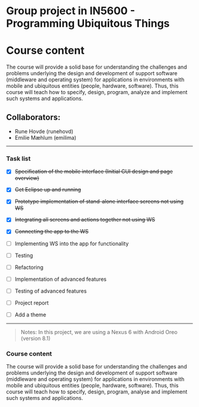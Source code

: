 # Group project in IN5600 - Programming Ubiquitous Things

# Course content

The course will provide a solid base for understanding the challenges and problems underlying the design and development of support software (middleware and operating system) for applications in environments with mobile and ubiquitous entities (people, hardware, software). Thus, this course will teach how to specify, design, program, analyze and implement such systems and applications.

## Collaborators:
* Rune Hovde (runehovd)
* Emilie Mæhlum (emilima)


---

### Task list
- [x] ~~Specification of the mobile interface (Initial GUI design and page overview)~~
- [X] ~~Get Eclipse up and running~~
- [X] ~~Prototype implementation of stand-alone interface screens not using WS~~
- [X] ~~Integrating all screens and actions together not using WS~~
- [X] ~~Connecting the app to the WS~~
- [ ] Implementing WS into the app for functionality
- [ ] Testing
- [ ] Refactoring
- [ ] Implementation of advanced features
- [ ] Testing of advanced features
- [ ] Project report
- [ ] Add a theme


---


> Notes:
> In this project, we are using a Nexus 6 with Android Oreo (version 8.1)



### Course content

The course will provide a solid base for understanding the challenges and problems underlying the design and development of support software (middleware and operating system) for applications in environments with mobile and ubiquitous entities (people, hardware, software). Thus, this course will teach how to specify, design, program, analyse and implement such systems and applications.
